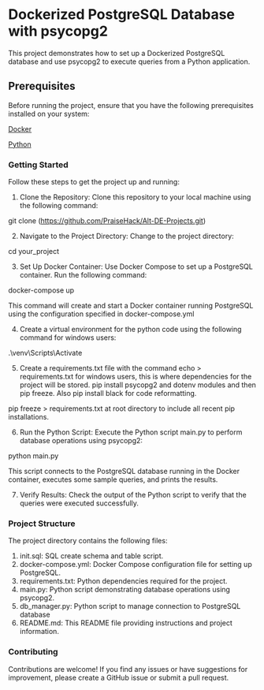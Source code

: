 
# Dockerized PostgreSQL Database with psycopg2

This project demonstrates how to set up a Dockerized PostgreSQL database and use psycopg2 to execute queries from a Python application.

## Prerequisites

Before running the project, ensure that you have the following prerequisites installed on your system:

[Docker](https://www.docker.com/products/docker-desktop/)

[Python](https://www.python.org/downloads/)

### Getting Started

Follow these steps to get the project up and running:

1. Clone the Repository: Clone this repository to your local machine using the following command:

git clone (https://github.com/PraiseHack/Alt-DE-Projects.git)

2. Navigate to the Project Directory: Change to the project directory:

cd your_project

3. Set Up Docker Container: Use Docker Compose to set up a PostgreSQL container. Run the following command:

docker-compose up

This command will create and start a Docker container running PostgreSQL using the configuration specified in docker-compose.yml

4. Create a virtual environment for the python code using the following command for windows users:

.\venv\Scripts\Activate

5. Create a requirements.txt file with the command echo > requirements.txt for windows users, this is where dependencies for the project will be stored.
pip install psycopg2 and dotenv modules and then pip freeze. Also pip install black for code reformatting.

pip freeze > requirements.txt at root directory to include all recent pip installations.

6. Run the Python Script: Execute the Python script main.py to perform database operations using psycopg2:

python main.py

This script connects to the PostgreSQL database running in the Docker container, executes some sample queries, and prints the results.

7. Verify Results: Check the output of the Python script to verify that the queries were executed successfully.

### Project Structure
The project directory contains the following files:

1. init.sql: SQL create schema and table script.
2. docker-compose.yml: Docker Compose configuration file for setting up PostgreSQL.
3. requirements.txt: Python dependencies required for the project.
4. main.py: Python script demonstrating database operations using psycopg2.
5. db_manager.py: Python script to manage connection to PostgreSQL database
6. README.md: This README file providing instructions and project information.

### Contributing

Contributions are welcome! If you find any issues or have suggestions for improvement, please create a GitHub issue or submit a pull request.












